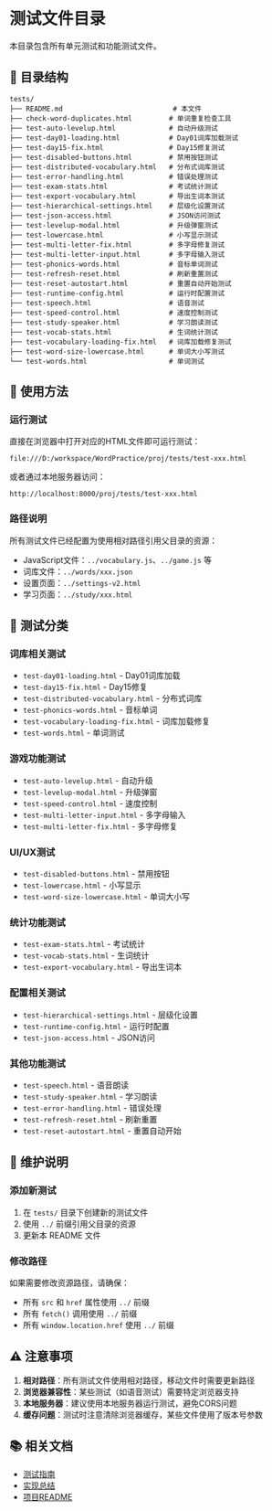 # 测试文件目录

本目录包含所有单元测试和功能测试文件。

## 📁 目录结构

```
tests/
├── README.md                           # 本文件
├── check-word-duplicates.html         # 单词重复检查工具
├── test-auto-levelup.html             # 自动升级测试
├── test-day01-loading.html            # Day01词库加载测试
├── test-day15-fix.html                # Day15修复测试
├── test-disabled-buttons.html         # 禁用按钮测试
├── test-distributed-vocabulary.html   # 分布式词库测试
├── test-error-handling.html           # 错误处理测试
├── test-exam-stats.html               # 考试统计测试
├── test-export-vocabulary.html        # 导出生词本测试
├── test-hierarchical-settings.html    # 层级化设置测试
├── test-json-access.html              # JSON访问测试
├── test-levelup-modal.html            # 升级弹窗测试
├── test-lowercase.html                # 小写显示测试
├── test-multi-letter-fix.html         # 多字母修复测试
├── test-multi-letter-input.html       # 多字母输入测试
├── test-phonics-words.html            # 音标单词测试
├── test-refresh-reset.html            # 刷新重置测试
├── test-reset-autostart.html          # 重置自动开始测试
├── test-runtime-config.html           # 运行时配置测试
├── test-speech.html                   # 语音测试
├── test-speed-control.html            # 速度控制测试
├── test-study-speaker.html            # 学习朗读测试
├── test-vocab-stats.html              # 生词统计测试
├── test-vocabulary-loading-fix.html   # 词库加载修复测试
├── test-word-size-lowercase.html      # 单词大小写测试
└── test-words.html                    # 单词测试
```

## 🚀 使用方法

### 运行测试

直接在浏览器中打开对应的HTML文件即可运行测试：

```
file:///D:/workspace/WordPractice/proj/tests/test-xxx.html
```

或者通过本地服务器访问：

```
http://localhost:8000/proj/tests/test-xxx.html
```

### 路径说明

所有测试文件已经配置为使用相对路径引用父目录的资源：

- JavaScript文件：`../vocabulary.js`、`../game.js` 等
- 词库文件：`../words/xxx.json`
- 设置页面：`../settings-v2.html`
- 学习页面：`../study/xxx.html`

## 📝 测试分类

### 词库相关测试
- `test-day01-loading.html` - Day01词库加载
- `test-day15-fix.html` - Day15修复
- `test-distributed-vocabulary.html` - 分布式词库
- `test-phonics-words.html` - 音标单词
- `test-vocabulary-loading-fix.html` - 词库加载修复
- `test-words.html` - 单词测试

### 游戏功能测试
- `test-auto-levelup.html` - 自动升级
- `test-levelup-modal.html` - 升级弹窗
- `test-speed-control.html` - 速度控制
- `test-multi-letter-input.html` - 多字母输入
- `test-multi-letter-fix.html` - 多字母修复

### UI/UX测试
- `test-disabled-buttons.html` - 禁用按钮
- `test-lowercase.html` - 小写显示
- `test-word-size-lowercase.html` - 单词大小写

### 统计功能测试
- `test-exam-stats.html` - 考试统计
- `test-vocab-stats.html` - 生词统计
- `test-export-vocabulary.html` - 导出生词本

### 配置相关测试
- `test-hierarchical-settings.html` - 层级化设置
- `test-runtime-config.html` - 运行时配置
- `test-json-access.html` - JSON访问

### 其他功能测试
- `test-speech.html` - 语音朗读
- `test-study-speaker.html` - 学习朗读
- `test-error-handling.html` - 错误处理
- `test-refresh-reset.html` - 刷新重置
- `test-reset-autostart.html` - 重置自动开始

## 🔧 维护说明

### 添加新测试

1. 在 `tests/` 目录下创建新的测试文件
2. 使用 `../` 前缀引用父目录的资源
3. 更新本 README 文件

### 修改路径

如果需要修改资源路径，请确保：
- 所有 `src` 和 `href` 属性使用 `../` 前缀
- 所有 `fetch()` 调用使用 `../` 前缀
- 所有 `window.location.href` 使用 `../` 前缀

## ⚠️ 注意事项

1. **相对路径**：所有测试文件使用相对路径，移动文件时需要更新路径
2. **浏览器兼容性**：某些测试（如语音测试）需要特定浏览器支持
3. **本地服务器**：建议使用本地服务器运行测试，避免CORS问题
4. **缓存问题**：测试时注意清除浏览器缓存，某些文件使用了版本号参数

## 📚 相关文档

- [测试指南](../TEST_GUIDE.md)
- [实现总结](../IMPLEMENTATION_SUMMARY.md)
- [项目README](../README.md)

